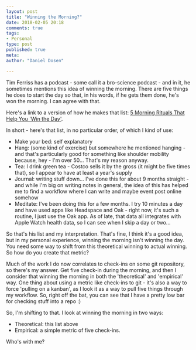 ```yaml
---
layout: post
title: "Winning the Morning?"
date: 2018-02-05 20:18
comments: true
tags:
- Personal
type: post
published: true
meta:
author: "Daniel Dosen"

---
```


Tim Ferriss has a podcast - some call it a bro-science podcast - and in it, he sometimes mentions this idea of winning the morning.  There are five things he does to start the day so that, in his words, if he gets them done, he's won the morning.  I can agree with that.

Here's a link to a version of how he makes that list: [5 Morning Rituals That
Help You 'Win the
Day'](https://www.inc.com/chris-winfield/5-morning-rituals-that-help-you-win-the-day-.html).

In short - here's that list, in no particular order, of which I kind of use:

- Make your bed: self explanatory
- Hang: (some kind of exercise) but somewhere he mentioned hanging - and that's particularly good for something like shoulder mobility because, hey - I'm over 50... That's my reason anyway.
- Tea: I drink green tea - Costco sells it by the gross (it might be five times that), so I appear to have at least a year's supply
- Journal: writing stuff down...  I've done this for about 9 months straight - and while I'm big on writing notes in general, the idea of this has helped me to find a workflow where I can write and maybe event post online somehow
- Meditate: I've been doing this for a few months.  I try 10 minutes a day and have used apps like Headspace and Oak - right now, it's such a routine, I just use the Oak app.  As of late, that data all integrates with Apple Watch health data, so I can see when I skip a day or two...

So that's his list and my interpretation.  That's fine, I think it's a good idea, but in my personal experience, winning the morning isn't winning the day.  You need some way to shift from this theoretical winning to actual winning. So how do you create that metric?

Much of the work I do now correlates to check-ins on some git repository, so there's my answer.  Get five check-in during the morning, and then I consider that winning the morning in both the 'theoretical' and 'empirical' way.  One thing about using a metric like check-ins to git - it's also a way to force 'pulling on a kanban', as I look it as a way to pull five things through my workflow.   So, right off the bat, you can see that I have a pretty low bar for checking stuff into a repo :)

So, I'm shifting to that.  I look at winning the morning in two ways:

- Theoretical: this list above
- Empirical: a simple metric of five check-ins.

Who's with me?
